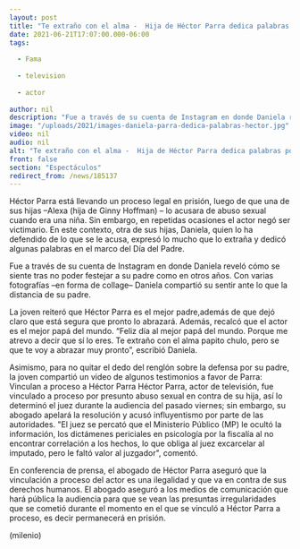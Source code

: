 ```yaml
---
layout: post
title: "Te extraño con el alma -  Hija de Héctor Parra dedica palabras por Día del Padre; asegura es inocente"
date: 2021-06-21T17:07:00.000-06:00
tags:
  
  - Fama
  
  - television
  
  - actor
  
author: nil
description: "Fue a través de su cuenta de Instagram en donde Daniela reveló cómo se siente tras no poder festejar a su padre como en otros años. Con varias fotografías –en forma de collage– la joven recordó a Héctor Parra. "
image: "/uploads/2021/images-daniela-parra-dedica-palabras-hector.jpg"
video: nil
audio: nil
alt: "Te extraño con el alma -  Hija de Héctor Parra dedica palabras por Día del Padre; asegura es inocente"
front: false
section: "Espectáculos"
redirect_from: /news/185137
---
```


Héctor Parra está llevando un proceso legal en prisión, luego de que una de sus hijas –Alexa (hija de Ginny Hoffman) – lo acusara de abuso sexual cuando era una niña. Sin embargo, en repetidas ocasiones el actor negó ser victimario. En este contexto, otra de sus hijas, Daniela, quien lo ha defendido de lo que se le acusa, expresó lo mucho que lo extraña y dedicó algunas palabras en el marco del Día del Padre.

Fue a través de su cuenta de Instagram en donde Daniela reveló cómo se siente tras no poder festejar a su padre como en otros años. Con varias fotografías –en forma de collage– Daniela compartió su sentir ante lo que la distancia de su padre.  

La joven reiteró que Héctor Parra es el mejor padre,además de que dejó claro que está segura que pronto lo abrazará. Además, recalcó que el actor es el mejor papá del mundo. “Feliz día al mejor papá del mundo. Porque me atrevo a decir que sí lo eres. Te extraño con el alma papito chulo, pero se que te voy a abrazar muy pronto”, escribió Daniela. 

Asimismo, para no quitar el dedo del renglón sobre la defensa por su padre, la joven compartió un video de algunos testimonios a favor de Parra: 
Vinculan a proceso a Héctor Parra  Héctor Parra, actor de televisión, fue vinculado a proceso por presunto abuso sexual en contra de su hija, así lo determinó el juez durante la audiencia del pasado viernes; sin embargo, su abogado apelará la resolución y acusó influyentismo por parte de las autoridades.  "El juez se percató que el Ministerio Público (MP) le ocultó la información, los dictámenes periciales en psicología por la fiscalía al no encontrar correlación a los hechos, lo que obliga al juez excarcelar al imputado, pero le faltó valor al juzgador", comentó.  

​En conferencia de prensa, el abogado de Héctor Parra aseguró que la vinculación a proceso del actor es una ilegalidad y que va en contra de sus derechos humanos.  El abogado aseguró a los medios de comunicación que hará pública la audiencia para que se vean las presuntas irregularidades que se cometió durante el momento en el que se vinculó a Héctor Parra a proceso, es decir permanecerá en prisión. 

(milenio)